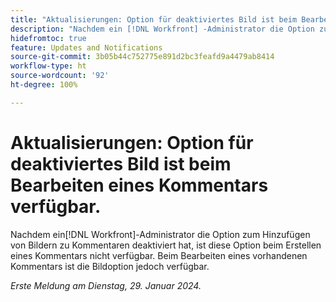 ```yaml
---
title: "Aktualisierungen: Option für deaktiviertes Bild ist beim Bearbeiten eines Kommentars verfügbar."
description: "Nachdem ein [!DNL Workfront] -Administrator die Option zum Hinzufügen von Bildern zu Kommentaren deaktiviert hat, ist diese Option beim Erstellen eines Kommentars nicht verfügbar. Beim Bearbeiten eines vorhandenen Kommentars ist die Bildoption jedoch verfügbar."
hidefromtoc: true
feature: Updates and Notifications
source-git-commit: 3b05b44c752775e891d2bc3feafd9a4479ab8414
workflow-type: ht
source-wordcount: '92'
ht-degree: 100%

---
```



# Aktualisierungen: Option für deaktiviertes Bild ist beim Bearbeiten eines Kommentars verfügbar.

Nachdem ein[!DNL Workfront]-Administrator die Option zum Hinzufügen von Bildern zu Kommentaren deaktiviert hat, ist diese Option beim Erstellen eines Kommentars nicht verfügbar. Beim Bearbeiten eines vorhandenen Kommentars ist die Bildoption jedoch verfügbar.

_Erste Meldung am Dienstag, 29. Januar 2024._

